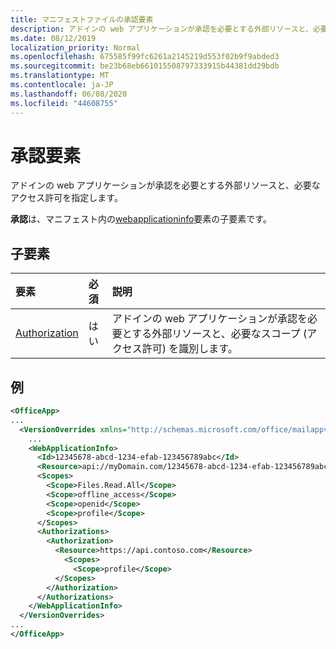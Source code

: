 ```yaml
---
title: マニフェストファイルの承認要素
description: アドインの web アプリケーションが承認を必要とする外部リソースと、必要なアクセス許可を指定します。
ms.date: 08/12/2019
localization_priority: Normal
ms.openlocfilehash: 675585f99fc6261a2145219d553f02b9f9abded3
ms.sourcegitcommit: be23b68eb661015508797333915b44381dd29bdb
ms.translationtype: MT
ms.contentlocale: ja-JP
ms.lasthandoff: 06/08/2020
ms.locfileid: "44608755"
---
```

# <a name="authorizations-element"></a>承認要素

アドインの web アプリケーションが承認を必要とする外部リソースと、必要なアクセス許可を指定します。

**承認**は、マニフェスト内の[webapplicationinfo](webapplicationinfo.md)要素の子要素です。

## <a name="child-elements"></a>子要素

|  要素 |  必須  |  説明  |
|:-----|:-----|:-----|
|  [Authorization](authorization.md)                |  はい     |   アドインの web アプリケーションが承認を必要とする外部リソースと、必要なスコープ (アクセス許可) を識別します。 |

## <a name="example"></a>例

```xml
<OfficeApp>
...
  <VersionOverrides xmlns="http://schemas.microsoft.com/office/mailappversionoverrides" xsi:type="VersionOverridesV1_0">
    ...
    <WebApplicationInfo>
      <Id>12345678-abcd-1234-efab-123456789abc</Id>
      <Resource>api://myDomain.com/12345678-abcd-1234-efab-123456789abc</Resource>
      <Scopes>
        <Scope>Files.Read.All</Scope>
        <Scope>offline_access</Scope>
        <Scope>openid</Scope>
        <Scope>profile</Scope>
      </Scopes>
      <Authorizations>
        <Authorization>
          <Resource>https://api.contoso.com</Resource>
            <Scopes>
              <Scope>profile</Scope>
          </Scopes>
        </Authorization>
      </Authorizations>
    </WebApplicationInfo>
  </VersionOverrides>
...
</OfficeApp>
```
